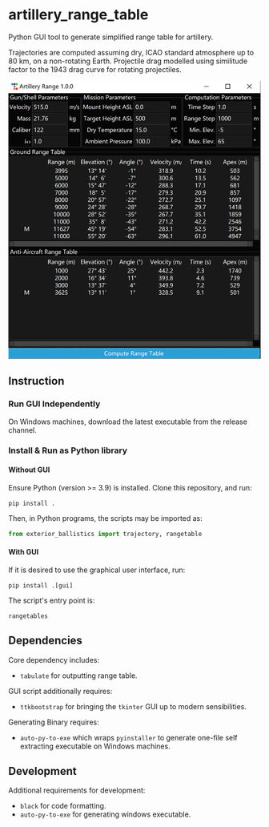 # artillery_range_table
Python GUI tool to generate simplified range table for artillery.

Trajectories are computed assuming dry, ICAO standard atmosphere up to 80 km, 
on a non-rotating Earth. Projectile drag modelled using similitude factor 
to the 1943 drag curve for rotating projectiles. 

![GUI example](gui.png)

## Instruction

### Run GUI Independently
On Windows machines, download the latest executable from the release channel. 

### Install & Run as Python library

#### Without GUI
Ensure Python (version >= 3.9) is installed. Clone this repository, and run:
```shell
pip install .
```
Then, in Python programs, the scripts may be imported as:
```python
from exterior_ballistics import trajectory, rangetable
```

#### With GUI
If it is desired to use the graphical user interface, run:
```shell
pip install .[gui]
```
The script's entry point is:
```shell
rangetables
```

## Dependencies
Core dependency includes:
 - `tabulate` for outputting range table.

GUI script additionally requires:
 - `ttkbootstrap` for bringing the `tkinter` GUI up to modern sensibilities.  

Generating Binary requires:
 - `auto-py-to-exe` which wraps `pyinstaller` to generate one-file self extracting executable
on Windows machines.

## Development
Additional requirements for development:
 - `black` for code formatting.
 - `auto-py-to-exe` for generating windows executable.